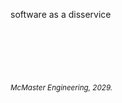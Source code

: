 software as a disservice
<br />
<br />
<br />
<br />
<br />
<br />
<br />
<sub>*McMaster Engineering, 2029.*</sub>
